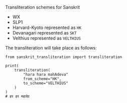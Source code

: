 Transliteration schemes for Sanskrit
 - WX
 - SLP1
 - Harvard-Kyoto represented as ```HK```
 - Devanagari represented as ```SKT```
 - Velthius represented as ```VELTHIUS```

The transliteration will take place as follows:

```
from sanskrit_transliteration import transliteration

print(
    transliteration(
        "hara hara mahAdeva"
        from_scheme="HK",
        to_scheme="VELTHIUS"
    )
)
# हर हर महादेव
```



